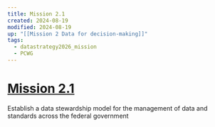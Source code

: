 ```yaml
---
title: Mission 2.1
created: 2024-08-19
modified: 2024-08-19
up: "[[Mission 2 Data for decision-making]]"
tags:
  - datastrategy2026_mission
  - PCWG
---
```

# [Mission 2.1](Mission%202.1.md)
Establish a data stewardship model for the management of data and standards across the federal government



